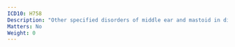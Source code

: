 ```yaml
---
ICD10: H758
Description: "Other specified disorders of middle ear and mastoid in diseases classified elsewhere"
Matters: No
Weight: 0
---
```


